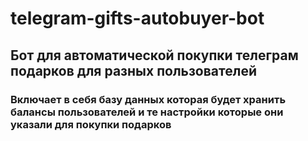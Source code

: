 # telegram-gifts-autobuyer-bot

## Бот для автоматической покупки телеграм подарков для разных пользователей
### Включает в себя базу данных которая будет хранить балансы пользователей и те настройки которые они указали для покупки подарков
